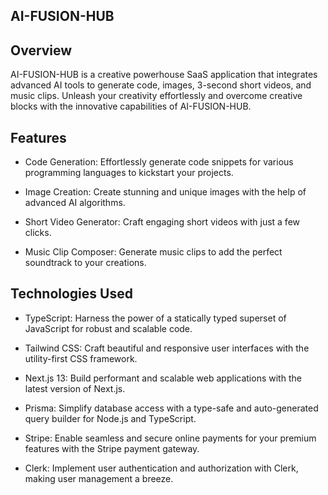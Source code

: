 ## AI-FUSION-HUB

## Overview

AI-FUSION-HUB is a creative powerhouse SaaS application that integrates advanced AI tools to generate code, images, 3-second short videos, and music clips. Unleash your creativity effortlessly and overcome creative blocks with the innovative capabilities of AI-FUSION-HUB.


## Features

- Code Generation: Effortlessly generate code snippets for various programming languages to kickstart your projects.

- Image Creation: Create stunning and unique images with the help of advanced AI algorithms.

- Short Video Generator: Craft engaging short videos with just a few clicks.

- Music Clip Composer: Generate music clips to add the perfect soundtrack to your creations.

## Technologies Used


- TypeScript: Harness the power of a statically typed superset of JavaScript for robust and scalable code.

- Tailwind CSS: Craft beautiful and responsive user interfaces with the utility-first CSS framework.

- Next.js 13: Build performant and scalable web applications with the latest version of Next.js.

- Prisma: Simplify database access with a type-safe and auto-generated query builder for Node.js and TypeScript.

- Stripe: Enable seamless and secure online payments for your premium features with the Stripe payment gateway.

- Clerk: Implement user authentication and authorization with Clerk, making user management a breeze.

